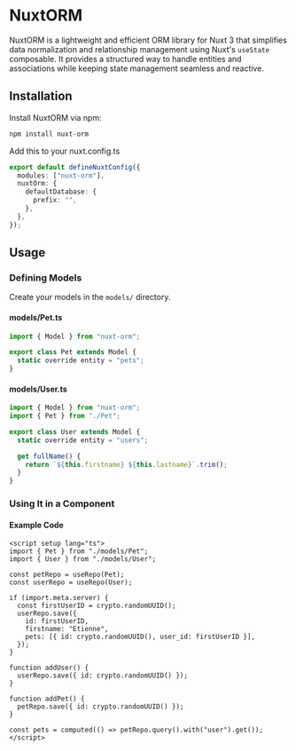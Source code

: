 # NuxtORM

NuxtORM is a lightweight and efficient ORM library for Nuxt 3 that simplifies data normalization and relationship management using Nuxt's `useState` composable. It provides a structured way to handle entities and associations while keeping state management seamless and reactive.


## Installation

Install NuxtORM via npm:

```sh
npm install nuxt-orm
```

Add this to your nuxt.config.ts

```ts
export default defineNuxtConfig({
  modules: ["nuxt-orm"],
  nuxtOrm: {
    defaultDatabase: {
      prefix: "",
    },
  },
});

```

## Usage

### Defining Models

Create your models in the `models/` directory.

#### models/Pet.ts

```ts
import { Model } from "nuxt-orm";

export class Pet extends Model {
  static override entity = "pets";
}
```

#### models/User.ts

```ts
import { Model } from "nuxt-orm";
import { Pet } from "./Pet";

export class User extends Model {
  static override entity = "users";

  get fullName() {
    return `${this.firstname} ${this.lastname}`.trim();
  }
}
```

### Using It in a Component

#### Example Code

```vue
<script setup lang="ts">
import { Pet } from "./models/Pet";
import { User } from "./models/User";

const petRepo = useRepo(Pet);
const userRepo = useRepo(User);

if (import.meta.server) {
  const firstUserID = crypto.randomUUID();
  userRepo.save({
    id: firstUserID,
    firstname: "Etienne",
    pets: [{ id: crypto.randomUUID(), user_id: firstUserID }],
  });
}

function addUser() {
  userRepo.save({ id: crypto.randomUUID() });
}

function addPet() {
  petRepo.save({ id: crypto.randomUUID() });
}

const pets = computed(() => petRepo.query().with("user").get());
</script>
```
